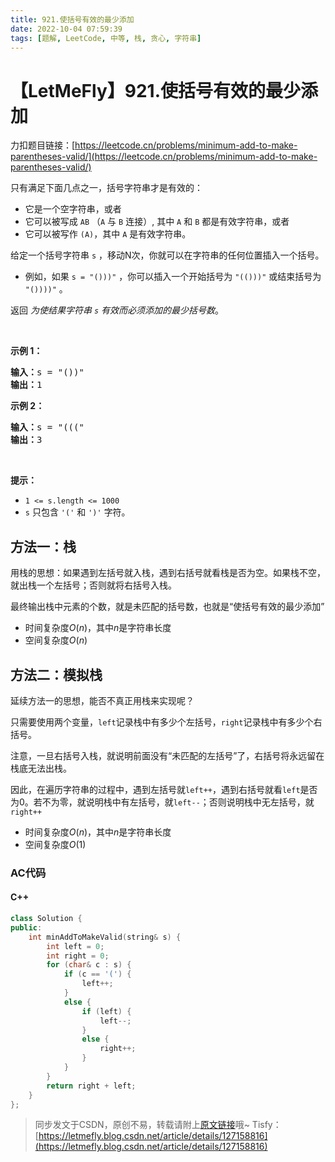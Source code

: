 ```yaml
---
title: 921.使括号有效的最少添加
date: 2022-10-04 07:59:39
tags: [题解, LeetCode, 中等, 栈, 贪心, 字符串]
---
```


# 【LetMeFly】921.使括号有效的最少添加

力扣题目链接：[https://leetcode.cn/problems/minimum-add-to-make-parentheses-valid/](https://leetcode.cn/problems/minimum-add-to-make-parentheses-valid/)

<p>只有满足下面几点之一，括号字符串才是有效的：</p>

<ul>
	<li>它是一个空字符串，或者</li>
	<li>它可以被写成&nbsp;<code>AB</code>&nbsp;（<code>A</code>&nbsp;与&nbsp;<code>B</code>&nbsp;连接）, 其中&nbsp;<code>A</code> 和&nbsp;<code>B</code>&nbsp;都是有效字符串，或者</li>
	<li>它可以被写作&nbsp;<code>(A)</code>，其中&nbsp;<code>A</code>&nbsp;是有效字符串。</li>
</ul>

<p>给定一个括号字符串 <code>s</code> ，移动N次，你就可以在字符串的任何位置插入一个括号。</p>

<ul>
	<li>例如，如果 <code>s = "()))"</code> ，你可以插入一个开始括号为 <code>"(()))"</code> 或结束括号为 <code>"())))"</code> 。</li>
</ul>

<p>返回 <em>为使结果字符串 <code>s</code> 有效而必须添加的最少括号数</em>。</p>

<p>&nbsp;</p>

<p><strong>示例 1：</strong></p>

<pre>
<strong>输入：</strong>s = "())"
<strong>输出：</strong>1
</pre>

<p><strong>示例 2：</strong></p>

<pre>
<strong>输入：</strong>s = "((("
<strong>输出：</strong>3
</pre>

<p>&nbsp;</p>

<p><strong>提示：</strong></p>

<ul>
	<li><code>1 &lt;= s.length &lt;= 1000</code></li>
	<li><code>s</code> 只包含&nbsp;<code>'('</code> 和&nbsp;<code>')'</code>&nbsp;字符。</li>
</ul>


    
## 方法一：栈

用栈的思想：如果遇到左括号就入栈，遇到右括号就看栈是否为空。如果栈不空，就出栈一个左括号；否则就将右括号入栈。

最终输出栈中元素的个数，就是未匹配的括号数，也就是“使括号有效的最少添加”

+ 时间复杂度$O(n)$，其中$n$是字符串长度
+ 空间复杂度$O(n)$

## 方法二：模拟栈

延续方法一的思想，能否不真正用栈来实现呢？

只需要使用两个变量，```left```记录栈中有多少个左括号，```right```记录栈中有多少个右括号。

注意，一旦右括号入栈，就说明前面没有“未匹配的左括号”了，右括号将永远留在栈底无法出栈。

因此，在遍历字符串的过程中，遇到左括号就```left++```，遇到右括号就看```left```是否为0。若不为零，就说明栈中有左括号，就```left--```；否则说明栈中无左括号，就```right++```

+ 时间复杂度$O(n)$，其中$n$是字符串长度
+ 空间复杂度$O(1)$

### AC代码

#### C++

```cpp
class Solution {
public:
    int minAddToMakeValid(string& s) {
        int left = 0;
        int right = 0;
        for (char& c : s) {
            if (c == '(') {
                left++;
            }
            else {
                if (left) {
                    left--;
                }
                else {
                    right++;
                }
            }
        }
        return right + left;
    }
};
```

> 同步发文于CSDN，原创不易，转载请附上[原文链接](https://leetcode.letmefly.xyz/2022/10/04/LeetCode%200921.%E4%BD%BF%E6%8B%AC%E5%8F%B7%E6%9C%89%E6%95%88%E7%9A%84%E6%9C%80%E5%B0%91%E6%B7%BB%E5%8A%A0/)哦~
> Tisfy：[https://letmefly.blog.csdn.net/article/details/127158816](https://letmefly.blog.csdn.net/article/details/127158816)
